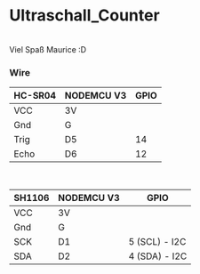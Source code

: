 # Ultraschall_Counter
<br>
Viel Spaß Maurice :D
<br>
<h3> Wire </h3>

| HC-SR04  | NODEMCU V3 | GPIO |
| --- | --- | --- |
| VCC  | 3V | |
| Gnd  | G | |
| Trig  | D5 | 14 |
| Echo  | D6 | 12 |

<br>

| SH1106  | NODEMCU V3 | GPIO |
| --- | --- | --- |
| VCC  | 3V | |
| Gnd  | G | |
| SCK  | D1 | 5 (SCL) - I2C |
| SDA  | D2 | 4 (SDA) - I2C |
